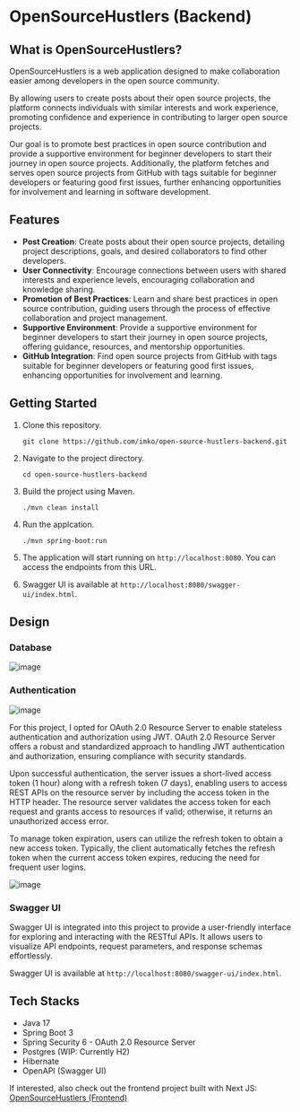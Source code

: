 # OpenSourceHustlers (Backend) 


## What is OpenSourceHustlers? 
OpenSourceHustlers is a web application designed to make collaboration easier among developers in the open source community. 

By allowing users to create posts about their open source projects, the platform connects individuals with similar interests and work experience, promoting confidence and experience in contributing to larger open source projects. 

Our goal is to promote best practices in open source contribution and provide a supportive environment for beginner developers to start their journey in open source projects. Additionally, the platform fetches and serves open source projects from GitHub with tags suitable for beginner developers or featuring good first issues, further enhancing opportunities for involvement and learning in software development.


## Features 
- **Post Creation**: Create posts about their open source projects, detailing project descriptions, goals, and desired collaborators to find other developers.
- **User Connectivity**: Encourage connections between users with shared interests and experience levels, encouraging collaboration and knowledge sharing.
- **Promotion of Best Practices**: Learn and share best practices in open source contribution, guiding users through the process of effective collaboration and project management.
- **Supportive Environment**: Provide a supportive environment for beginner developers to start their journey in open source projects, offering guidance, resources, and mentorship opportunities.
- **GitHub Integration**: Find open source projects from GitHub with tags suitable for beginner developers or featuring good first issues, enhancing opportunities for involvement and learning.


## Getting Started
1. Clone this repository.

   `git clone https://github.com/imko/open-source-hustlers-backend.git`

2. Navigate to the project directory.

   `cd open-source-hustlers-backend`

3. Build the project using Maven.

   `./mvn clean install`

4. Run the applcation.

   `./mvn spring-boot:run`

5. The application will start running on `http://localhost:8080`. You can access the endpoints from this URL.

6. Swagger UI is available at `http://localhost:8080/swagger-ui/index.html`.


## Design 
### Database
![image](https://github.com/imko/open-source-hustlers-backend/assets/46854966/6a59a660-49c0-4f54-9a0c-3e412fae8a53)


### Authentication 
![image](https://github.com/imko/open-source-hustlers-backend/assets/46854966/7068dbf9-61f8-416d-aac5-4fb37f47548e)

For this project, I opted for OAuth 2.0 Resource Server to enable stateless authentication and authorization using JWT. OAuth 2.0 Resource Server offers a robust and standardized approach to handling JWT authentication and authorization, ensuring compliance with security standards.

Upon successful authentication, the server issues a short-lived access token (1 hour) along with a refresh token (7 days), enabling users to access REST APIs on the resource server by including the access token in the HTTP header. The resource server validates the access token for each request and grants access to resources if valid; otherwise, it returns an unauthorized access error.

To manage token expiration, users can utilize the refresh token to obtain a new access token. Typically, the client automatically fetches the refresh token when the current access token expires, reducing the need for frequent user logins.

![image](https://github.com/imko/open-source-hustlers-backend/assets/46854966/89bb5823-2f9b-4e37-b575-0e2bac772dc0)

### Swagger UI
Swagger UI is integrated into this project to provide a user-friendly interface for exploring and interacting with the RESTful APIs. It allows users to visualize API endpoints, request parameters, and response schemas effortlessly. 

Swagger UI is available at `http://localhost:8080/swagger-ui/index.html`.

## Tech Stacks 
- Java 17
- Spring Boot 3
- Spring Security 6 - OAuth 2.0 Resource Server 
- Postgres (WIP: Currently H2) 
- Hibernate
- OpenAPI (Swagger UI) 

If interested, also check out the frontend project built with Next JS: [OpenSourceHustlers (Frontend)](https://github.com/imko/open-source-hustlers-frontend)
